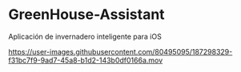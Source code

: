 # GreenHouse-Assistant
Aplicación de invernadero inteligente para iOS




https://user-images.githubusercontent.com/80495095/187298329-f31bc7f9-9ad7-45a8-b1d2-143b0df0166a.mov



